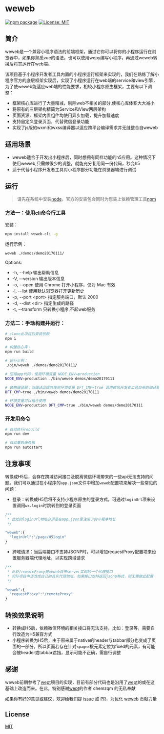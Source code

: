 # weweb

[![npm package](https://img.shields.io/npm/v/weweb-cli.svg)](https://www.npmjs.com/package/weweb-cli)
[![License: MIT](https://img.shields.io/badge/License-MIT-green.svg)](https://opensource.org/licenses/MIT)

## 简介

weweb是一个兼容小程序语法的前端框架，通过它你可以将你的小程序运行在浏览器中，如果你熟悉vue的语法，也可以使用wepy编写小程序，再通过weweb转换后将其运行在web端。

该项目基于小程序开发者工具内置的小程序运行框架来实现的，我们在熟练了解小程序官方的底层框架实现后，实现了小程序运行在web端的service和view引擎，为了使weweb能适应web端的性能要求，相较小程序原生框架，主要有以下调整：
- 框架核心库进行了大量精减，剔除web不相关的部分,使核心库体积大大减小
- 将原有的三层架构精简为Service和View两层架构
- 页面资源、框架内置组件均使用异步加载，提升加载速度
- 支持自定义登录页面，代替微信登录功能
- 实现了js版的wxml和wxss编译器以适应跨平台编译需求并无缝整合自weweb

## 适用场景
- weweb适合于开发出小程序后，同时想拥有同样功能的h5应用。这种情况下使用weweb,只需做很少的调整，就能充分复用同一份代码，秒变h5
- 适于代替小程序开发者工具对小程序部分功能在浏览器端进行调试

## 运行
> 请先在系统中安装[node](https://nodejs.org/zh-cn/)，官方的安装包会同时为您装上依赖管理工具[npm](https://www.npmjs.com/)

### 方法一：使用cli命令行工具

安装：

```sh
npm install weweb-cli -g
```

运行示例：

```sh
weweb ./demos/demo20170111/
```

Options:

- -h, --help       输出帮助信息
- -V, --version    输出版本信息
- -o, --open       使用 Chrome 打开小程序，仅对 Mac 有效
- -l, --list       使用默认浏览器打开更新历史
- -p, --port \<port>   指定服务端口，默认 2000
- -d, --dist \<dir>   指定生成的路径
- -t, --transform  只转换小程序,不起web服务

### 方法二：手动构建并运行：

```sh
# clone此项目后安装依赖
npm i

# 构建核心库：
npm run build

# 运行示例：
./bin/weweb ./demos/demo20170111/

# 压缩app代码：使用环境变量 NODE_ENV=production
NODE_ENV=production ./bin/weweb demos/demo20170111

# 替换编译器：当编译出错时使用环境变量 DFT_CMP=true 调用微信开发者工具自带的编译器
DFT_CMP=true ./bin/weweb demos/demo20170111

# 环境变量可以组合使用
NODE_ENV=production DFT_CMP=true ./bin/weweb demos/demo20170111
```

### 开发用命令

```sh
# 自动执行rebuild
npm run dev

# 自动重启服务器
npm run autostart
```

## 注意事项

转换成H5后，会存在跨域访问接口及脱离微信环境带来的一些api无法支持的问题。我们可以通过在小程序的`app.json`文件中增加`weweb`配置项来解决一些常见的问题：

- 登录：转换成H5后将不支持小程序原生的登录方式，可通过`loginUrl`项来设置调用`wx.login`时跳转到的登录页面

``` js
/**
 * 此处的loginUrl地址必须是在app.json里注册了的小程序地址
 */

"weweb":{
  "loginUrl":"/page/H5login"
}
```

- 跨域请求：当后端接口不支持JSONP时，可以增加requestProxy配置项来设置服务器端代理地址，以实现跨域请求

``` js
/**
 * 此处/remoteProxy是weweb自带server实现的一个代理接口
 * 实际项目中请改成自己的真实代理地址。如果接口支持返回jsonp格式，则无需做此配置
 */

"weweb":{
  "requestProxy":"/remoteProxy"
}
```

## 转换效果说明

- 转换成H5后，依赖微信环境的相关接口将无法支持，比如：登录等，需要自行改造为H5兼容方式
- 小程序转换为H5后，由于原来属于native的header与tabbar部分也变成了页面的一部分，所以页面若存在针对`<page>`根元素定位为fixed的元素，有可能会被header或tabbar遮挡，显示可能不正确，需自行调整

## 感谢

weweb前期参考了[wept]项目的实现，目前有部分代码也是沿用了[wept]的或在这基础上改造而来。在此，特别感谢[wept]的作者 chemzqm 的无私奉献

如果你有好的意见或建议，欢迎给我们提 [issue] 或 [PR]，为优化 [weweb] 贡献力量

## License

[MIT](http://opensource.org/licenses/MIT)

[微信小程序简易教程]: https://mp.weixin.qq.com/debug/wxadoc/dev/
[issue]: https://github.com/wdfe/weweb/issues/new
[PR]: https://github.com/wdfe/weweb/compare
[weweb]: https://github.com/wdfe/weweb
[wept]: https://chemzqm.github.io/wept/#/

